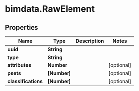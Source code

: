 # bimdata.RawElement

## Properties

Name | Type | Description | Notes
------------ | ------------- | ------------- | -------------
**uuid** | **String** |  | 
**type** | **String** |  | 
**attributes** | **Number** |  | [optional] 
**psets** | **[Number]** |  | [optional] 
**classifications** | **[Number]** |  | [optional] 



